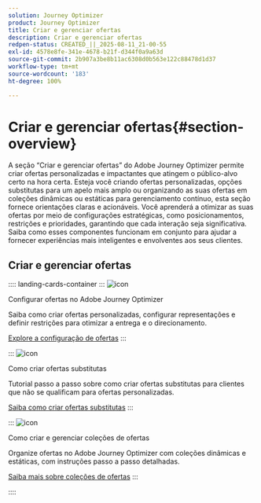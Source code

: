 ```yaml
---
solution: Journey Optimizer
product: Journey Optimizer
title: Criar e gerenciar ofertas
description: Criar e gerenciar ofertas
redpen-status: CREATED_||_2025-08-11_21-00-55
exl-id: 4578e8fe-341e-4678-b21f-d344f0a9a63d
source-git-commit: 2b907a3be8b11ac6308d0b563e122c88478d1d37
workflow-type: tm+mt
source-wordcount: '183'
ht-degree: 100%

---
```


# Criar e gerenciar ofertas{#section-overview}

A seção “Criar e gerenciar ofertas” do Adobe Journey Optimizer permite criar ofertas personalizadas e impactantes que atingem o público-alvo certo na hora certa. Esteja você criando ofertas personalizadas, opções substitutas para um apelo mais amplo ou organizando as suas ofertas em coleções dinâmicas ou estáticas para gerenciamento contínuo, esta seção fornece orientações claras e acionáveis. Você aprenderá a otimizar as suas ofertas por meio de configurações estratégicas, como posicionamentos, restrições e prioridades, garantindo que cada interação seja significativa. Saiba como esses componentes funcionam em conjunto para ajudar a fornecer experiências mais inteligentes e envolventes aos seus clientes.

## Criar e gerenciar ofertas

:::: landing-cards-container
:::
![icon](https://cdn.experienceleague.adobe.com/icons/gear.svg?lang=pt-BR)

Configurar ofertas no Adobe Journey Optimizer

Saiba como criar ofertas personalizadas, configurar representações e definir restrições para otimizar a entrega e o direcionamento.

[Explore a configuração de ofertas](configure-offers-landing-page.md)
:::

:::
![icon](https://cdn.experienceleague.adobe.com/icons/circle-play.svg?lang=pt-BR)

Como criar ofertas substitutas

Tutorial passo a passo sobre como criar ofertas substitutas para clientes que não se qualificam para ofertas personalizadas.

[Saiba como criar ofertas substitutas](../using/offers/offer-library/creating-fallback-offers.md)
:::

:::
![icon](https://cdn.experienceleague.adobe.com/icons/list-check.svg?lang=pt-BR)

Como criar e gerenciar coleções de ofertas

Organize ofertas no Adobe Journey Optimizer com coleções dinâmicas e estáticas, com instruções passo a passo detalhadas.

[Saiba mais sobre coleções de ofertas](../using/offers/offer-library/creating-collections.md)
:::

::::
